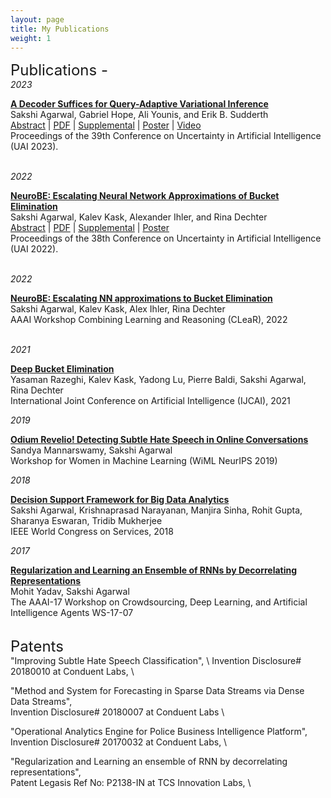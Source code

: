 ```yaml
---
layout: page
title: My Publications
weight: 1
---
```


<font size="+2">
Publications - 
</font>

<br>
<i>2023</i>

<strong>[A Decoder Suffices for Query-Adaptive Variational Inference]()</strong> \
Sakshi Agarwal, Gabriel Hope, Ali Younis, and Erik B. Sudderth \
[Abstract](https://proceedings.mlr.press/v216/agarwal23a.html) | [PDF](https://proceedings.mlr.press/v216/agarwal23a/agarwal23a.pdf) | [Supplemental](https://proceedings.mlr.press/v216/agarwal23a/agarwal23a-supp.pdf) | [Poster](https://www.auai.org/uai2023/posters/747.pdf) | [Video](https://www.youtube.com/watch?v=O6iV9uOxRA4&feature=youtu.be&ab_channel=SakshiAgarwal)  \
Proceedings of the 39th Conference on Uncertainty in Artificial Intelligence (UAI 2023).


<br>
<i>2022</i>

<strong>[NeuroBE: Escalating Neural Network Approximations of Bucket Elimination]()</strong> \
Sakshi Agarwal, Kalev Kask, Alexander Ihler, and Rina Dechter \
[Abstract](https://www.ics.uci.edu/~dechter/publications/r272.html) | [PDF](https://www.ics.uci.edu/~dechter/publications/r272.pdf) | [Supplemental](https://www.ics.uci.edu/~dechter/publications/r272-supplemental.pdf) | [Poster](https://www.ics.uci.edu/~dechter/publications/r272-poster.pdf) \
Proceedings of the 38th Conference on Uncertainty in Artificial Intelligence (UAI 2022).

<br>
<i>2022</i>

<strong>[NeuroBE: Escalating NN approximations to Bucket Elimination]()</strong> \
Sakshi Agarwal, Kalev Kask, Alex Ihler, Rina Dechter \
AAAI Workshop Combining Learning and Reasoning (CLeaR), 2022 

<br>
<i>2021</i>

<strong>[Deep Bucket Elimination]()</strong> \
Yasaman Razeghi, Kalev Kask, Yadong Lu, Pierre Baldi, Sakshi Agarwal, Rina Dechter \
International Joint Conference on Artificial Intelligence (IJCAI), 2021 

<i>2019</i>

<strong> [Odium Revelio! Detecting Subtle Hate Speech in Online Conversations](https://sakshiagarwal.github.io/WIML-poster.pdf) </strong> \
Sandya Mannarswamy, Sakshi Agarwal \
Workshop for Women in Machine Learning (WiML NeurIPS 2019)

<i>2018</i>

<strong> [Decision Support Framework for Big Data Analytics](https://ieeexplore.ieee.org/document/8495792) </strong> \
Sakshi Agarwal, Krishnaprasad Narayanan, Manjira Sinha, Rohit Gupta, Sharanya Eswaran, Tridib Mukherjee \
IEEE World Congress on Services, 2018 
  
<i>2017</i>

<strong> [Regularization and Learning an Ensemble of RNNs by Decorrelating Representations](https://www.semanticscholar.org/paper/Regularization-and-Learning-an-Ensemble-of-RNNs-by-Yadav-Agarwal/bffecec9f40daf92cc76167f22f8e98e378f74b1)</strong>  
 Mohit Yadav, Sakshi Agarwal \
The AAAI-17 Workshop on Crowdsourcing, Deep Learning, and Artificial Intelligence Agents WS-17-07

<br>
<font size="+2">
Patents
</font>

<br>
"Improving Subtle Hate Speech Classification", \
Invention Disclosure# 20180010 at Conduent Labs, \

"Method and System for Forecasting in Sparse Data Streams via Dense Data Streams", \
Invention Disclosure# 20180007 at Conduent Labs \


"Operational Analytics Engine for Police Business Intelligence Platform", \
Invention Disclosure# 20170032 at Conduent Labs, \


"Regularization and Learning an ensemble of RNN by decorrelating representations", \
Patent Legasis Ref No: P2138-IN at TCS Innovation Labs, \


<!---
%based on research in the [Police Business Intelligence](https://sakshiagarwal.github.io/pbi.html) project. 
#based on platform for crime analytics.
-->

